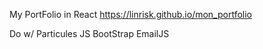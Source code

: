 My PortFolio in React
https://linrisk.github.io/mon_portfolio

Do w/
Particules JS
BootStrap
EmailJS
